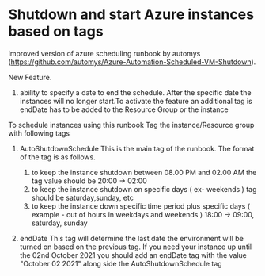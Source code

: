 # Shutdown and start Azure instances based on tags
Improved version of azure scheduling runbook by automys (https://github.com/automys/Azure-Automation-Scheduled-VM-Shutdown).

New Feature.
1. ability to specify a date to end the schedule. After the specific date the instances will no longer start.To activate the feature an additional tag is endDate has to be added to the Resource Group or the instance
 
To schedule instances using this runbook Tag the instance/Resource group with following tags
1. AutoShutdownSchedule
    This is the main tag of the runbook. The format of the tag is as follows.
    
   1. to keep the instance shutdown between 08.00 PM and 02.00 AM  the tag value should be 20:00 -> 02:00
   2. to keep the instance shutdown on specific days ( ex- weekends ) tag should be saturday,sunday, etc
   3. to keep the instance down specific time period plus specific days ( example - out of hours in weekdays and weekends ) 18:00 -> 09:00, saturday, sunday

2. endDate
   This tag will determine the last date the environment will be turned on based on the previous tag. If you need your instance up until the 02nd October 2021 you should add an endDate tag with the value "October 02 2021" along side the AutoShutdownSchedule tag
